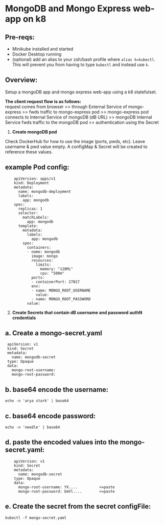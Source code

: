 # MongoDB and Mongo Express web-app on k8

## Pre-reqs:

- Minikube installed and started
- Docker Desktop running
- (optional) add an alias to your zsh/bash profile where `alias k=kubectl`. This will prevent you from having to type `kubectl` and instead use `k`.

## Overview:

Setup a mongoDB app and mongo express web-app using a k8 statefulset.

**The client request flow is as follows:**  
request comes from browser >> through External Service of mongo-express >> fwds traffic to mongo-express pod >> mongo-express pod connects to Internal Service of mongoDB (dB URL) >> mongoDB Internal Service fwds traffic to the mongoDB pod >> authentication using the Secret

1. **Create mongoDB pod**

Check DockerHub for how to use the image (ports, pwds, etc). Leave username & pwd value empty. A configMap & Secret will be created to reference these values.

## example Pod config:

```
    apiVersion: apps/v1
    kind: Deployment
    metadata:
      name: mongodb-deployment
      labels:
        app: mongodb
    spec:
      replicas: 1
      selector:
        matchLabels:
          app: mongodb
      template:
        metadata:
          labels:
            app: mongodb
        spec:
          containers:
          - name: mongodb
            image: mongo
            resources:
              limits:
                memory: "128Mi"
                cpu: "500m"
            ports:
            - containerPort: 27017
            env:
            - name: MONGO_ROOT_USERNAME
              value:
            - name: MONGO_ROOT_PASSWORD
          value:
```

2. **Create Secrets that contain dB username and password authN credentials**

## a. Create a mongo-secret.yaml

```
 apiVersion: v1
 kind: Secret
 metadata:
   name: mongodb-secret
 type: Opaque
 data:
   mongo-root-username:
   mongo-root-password:
```

## b. base64 encode the username:

`echo -n 'arya stark' | base64`

## c. base64 encode password:

`echo -n 'needle' | base64`

## d. paste the encoded values into the mongo-secret.yaml:

```
    apiVersion: v1
    kind: Secret
    metadata:
      name: mongodb-secret
    type: Opaque
    data:
      mongo-root-username: YX....          <=paste
      mongo-root-password: bmVl....        <=paste
```

## e. Create the secret from the secret configFile:

`kubectl -f mongo-secret.yaml`
